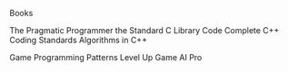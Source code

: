 

Books

The Pragmatic Programmer
the Standard C Library
Code Complete
C++ Coding Standards
Algorithms in C++

Game Programming Patterns
Level Up
Game AI Pro
